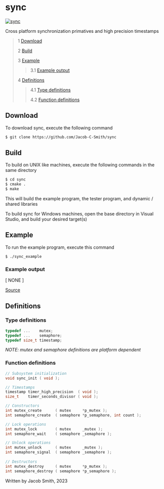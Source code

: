 # sync 

[![sync](https://github.com/Jacob-C-Smith/sync/actions/workflows/cmake.yml/badge.svg)](https://github.com/Jacob-C-Smith/sync/actions/workflows/cmake.yml)
 
 Cross platform synchronization primatives and high precision timestamps

 > 1 [Download](#download)
 >
 > 2 [Build](#build)
 >
 > 3 [Example](#example)
 >
 >> 3.1 [Example output](#example-output)
 >
 > 4 [Definitions](#definitions)
 >
 >> 4.1 [Type definitions](#type-definitions)
 >>
 >> 4.2 [Function definitions](#function-definitions)

 ## Download
 To download sync, execute the following command
 ```bash
 $ git clone https://github.com/Jacob-C-Smith/sync
 ```
 ## Build
 To build on UNIX like machines, execute the following commands in the same directory
 ```bash
 $ cd sync
 $ cmake .
 $ make
 ```
  This will build the example program, the tester program, and dynamic / shared libraries

  To build sync for Windows machines, open the base directory in Visual Studio, and build your desired target(s)
 ## Example
 To run the example program, execute this command
 ```
 $ ./sync_example
 ```
 ### Example output
 [ NONE ]

 [Source](main.c) 
 ## Definitions
 ### Type definitions
 ```c
 typedef ...    mutex;
 typedef ...    semaphore;
 typedef size_t timestamp;
 ```
 *NOTE: mutex and semaphore definitions are platform dependent*
 ### Function definitions
 ```c 
 // Subsystem initialization
 void sync_init ( void );
 
 // Timestamps
 timestamp timer_high_precision  ( void );
 size_t    timer_seconds_divisor ( void );
 
 // Constructors
 int mutex_create      ( mutex     *p_mutex );
 int semaphore_create  ( semaphore *p_semaphore, int count );
 
 // Lock operations
 int mutex_lock        ( mutex     _mutex );
 int semaphore_wait    ( semaphore _semaphore );
 
 // Unlock operations
 int mutex_unlock      ( mutex     _mutex );
 int semaphore_signal  ( semaphore _semaphore );
  
 // Destructors
 int mutex_destroy     ( mutex     *p_mutex );
 int semaphore_destroy ( semaphore *p_semaphore );
 ```

Written by Jacob Smith, 2023
